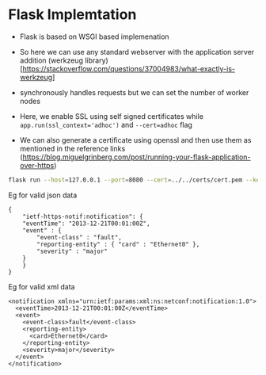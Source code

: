 # Flask Implemtation

- Flask is based on WSGI based implemenation
- So here we can use any standard webserver with the application server addition (werkzeug library)[https://stackoverflow.com/questions/37004983/what-exactly-is-werkzeug]

- synchronously handles requests but we can set the number of worker nodes

- Here, we enable SSL using self signed certificates while `    app.run(ssl_context='adhoc') ` and `--cert=adhoc` flag

- We can also generate a certificate using openssl and then use them as mentioned in the reference links (https://blog.miguelgrinberg.com/post/running-your-flask-application-over-https)


```bash
flask run --host=127.0.0.1 --port=8080 --cert=../../certs/cert.pem --key=../../certs/key.pem
```


Eg for valid json data

```
{
    "ietf-https-notif:notification": {
    "eventTime": "2013-12-21T00:01:00Z",
    "event" : {
        "event-class" : "fault",
        "reporting-entity" : { "card" : "Ethernet0" },
        "severity" : "major"
    }
    }
}
```

Eg for valid xml data

```
<notification xmlns="urn:ietf:params:xml:ns:netconf:notification:1.0">
  <eventTime>2013-12-21T00:01:00Z</eventTime>
  <event>
    <event-class>fault</event-class>
    <reporting-entity>
      <card>Ethernet0</card>
    </reporting-entity>
    <severity>major</severity>
  </event>
</notification>
```


